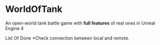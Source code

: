 # WorldOfTank
An open-world tank battle game with <Strong>full features</strong> of real ones in Unreal Engine 4

List Of Done
*Check connection between local and remote.
